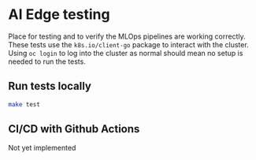 # AI Edge testing

Place for testing and to verify the MLOps pipelines are working correctly. These tests use the `k8s.io/client-go` package to interact with the cluster. Using `oc login` to log into the cluster as normal should mean no setup is needed to run the tests.

## Run tests locally
```bash
make test
```

## CI/CD with Github Actions
Not yet implemented